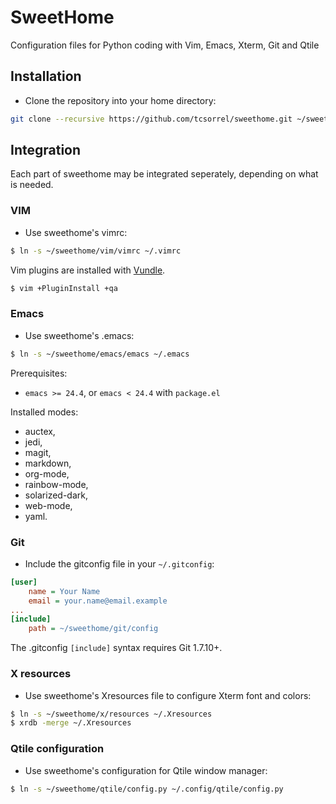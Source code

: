 # SweetHome
Configuration files for Python coding with Vim, Emacs, Xterm, Git and Qtile
## Installation
* Clone the repository into your home directory:
```bash
git clone --recursive https://github.com/tcsorrel/sweethome.git ~/sweethome
```
## Integration
Each part of sweethome may be integrated seperately, depending on what is needed.

### VIM
* Use sweethome's vimrc:
```bash
$ ln -s ~/sweethome/vim/vimrc ~/.vimrc
```
Vim plugins are installed with [Vundle](https://github.com/gmarik/Vundle.vim).
```bash
$ vim +PluginInstall +qa
```

### Emacs
* Use sweethome's .emacs:
```bash
$ ln -s ~/sweethome/emacs/emacs ~/.emacs
```

Prerequisites:
* `emacs >= 24.4`, or `emacs < 24.4` with `package.el`

Installed modes:
* auctex,
* jedi,
* magit,
* markdown,
* org-mode,
* rainbow-mode,
* solarized-dark,
* web-mode,
* yaml.

### Git
* Include the gitconfig file in your `~/.gitconfig`:
```INI
[user]
    name = Your Name
    email = your.name@email.example
...
[include]
    path = ~/sweethome/git/config
```
The .gitconfig `[include]` syntax requires Git 1.7.10+.

### X resources
* Use sweethome's Xresources file to configure Xterm font and colors:
```bash
$ ln -s ~/sweethome/x/resources ~/.Xresources
$ xrdb -merge ~/.Xresources
```
### Qtile configuration
* Use sweethome's configuration for Qtile window manager:
```bash
$ ln -s ~/sweethome/qtile/config.py ~/.config/qtile/config.py
```
